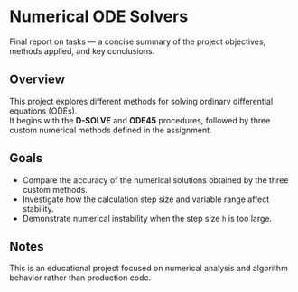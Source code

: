 # Numerical ODE Solvers
Final report on tasks — a concise summary of the project objectives, methods applied, and key conclusions.

## Overview
This project explores different methods for solving ordinary differential equations (ODEs).  
It begins with the **D-SOLVE** and **ODE45** procedures, followed by three custom numerical methods defined in the assignment.  

## Goals
- Compare the accuracy of the numerical solutions obtained by the three custom methods.  
- Investigate how the calculation step size and variable range affect stability.  
- Demonstrate numerical instability when the step size `h` is too large.  

## Notes
This is an educational project focused on numerical analysis and algorithm behavior rather than production code.  
